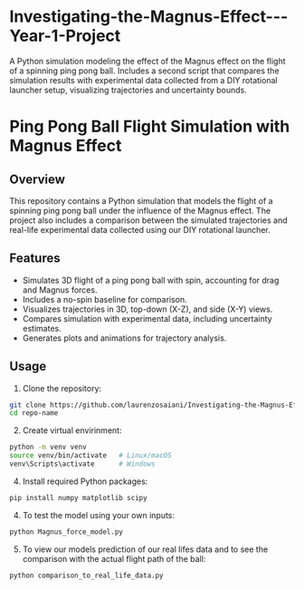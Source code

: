 # Investigating-the-Magnus-Effect---Year-1-Project
A Python simulation modeling the effect of the Magnus effect on the flight of a spinning ping pong ball. Includes a second script that compares the simulation results with experimental data collected from a DIY rotational launcher setup, visualizing trajectories and uncertainty bounds.

# Ping Pong Ball Flight Simulation with Magnus Effect

## Overview
This repository contains a Python simulation that models the flight of a spinning ping pong ball under the influence of the Magnus effect. The project also includes a comparison between the simulated trajectories and real-life experimental data collected using our DIY rotational launcher.  

## Features
- Simulates 3D flight of a ping pong ball with spin, accounting for drag and Magnus forces.  
- Includes a no-spin baseline for comparison.  
- Visualizes trajectories in 3D, top-down (X-Z), and side (X-Y) views.  
- Compares simulation with experimental data, including uncertainty estimates.  
- Generates plots and animations for trajectory analysis.  

## Usage
1. Clone the repository:
```bash
git clone https://github.com/laurenzosaiani/Investigating-the-Magnus-Effect.git
cd repo-name

```
2. Create virtual envirinment:
```bash
python -m venv venv
source venv/bin/activate   # Linux/macOS
venv\Scripts\activate      # Windows

```

4. Install required Python packages:  
```bash
pip install numpy matplotlib scipy

```

4. To test the model using your own inputs:
```bash
python Magnus_force_model.py

```

5. To view our models prediction of our real lifes data and to see the comparison with the actual flight path of the ball:
```bash
python comparison_to_real_life_data.py

```
